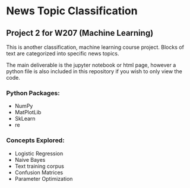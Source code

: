 # News Topic Classification

## Project 2 for W207 (Machine Learning)

This is another classification, machine learning course project. Blocks of text are categorized into specific news topics. 

The main deliverable is the jupyter notebook or html page, however a python file is also included in this repository if you wish to only view the code.

### Python Packages:
* NumPy
* MatPlotLib
* SkLearn
* re

### Concepts Explored:
* Logistic Regression
* Naive Bayes
* Text training corpus
* Confusion Matrices
* Parameter Optimization